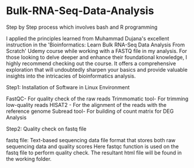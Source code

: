 # Bulk-RNA-Seq-Data-Analysis
Step by Step process which involves bash and R programming


I applied the principles learned from Muhammad Dujana's excellent instruction in the 'Bioinformatics: Learn Bulk RNA-Seq Data Analysis From Scratch' Udemy course while working with a FASTQ file in my analysis. For those looking to delve deeper and enhance their foundational knowledge, I highly recommend checking out the course. It offers a comprehensive exploration that will undoubtedly sharpen your basics and provide valuable insights into the intricacies of bioinformatics analysis.

Step1: Installation of Software in Linux Environment 

FastQC- For quality check of the raw reads
Trimmomatic tool- For trimming low-quality reads 
HISAT2 - For the alignment of the reads with the reference genome 
Subread tool- For building of count matrix for DEG Analysis

Step2: Quality check on fastq file 

fastq file: Text-based sequencing data file format that stores both raw sequencing data and quality scores 
Here fastqc function is used on the fastq file to perform quality check. The resultant html file will be found in the working folder. 


